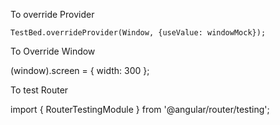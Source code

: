 To override Provider

    TestBed.overrideProvider(Window, {useValue: windowMock});

To Override Window

(<any>window).screen = { width: 300 };
  
To test Router

import { RouterTestingModule } from '@angular/router/testing';
